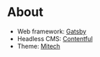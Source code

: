 # About

* Web framework: [Gatsby](https://www.gatsbyjs.com/)
* Headless CMS: [Contentful](https://www.contentful.com/)
* Theme: [Mitech](https://themeforest.net/item/mitech-it-solutions-and-services-company-react-gatsby-template/25766950)
